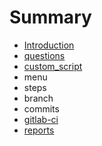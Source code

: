 # Summary

* [Introduction](README.md)
* [questions](questions.md)
* [custom_script](customscript.md)
* menu
* steps
* branch
* commits
* [gitlab-ci](gitlab-ci.md)
* [reports](notifications.md)

